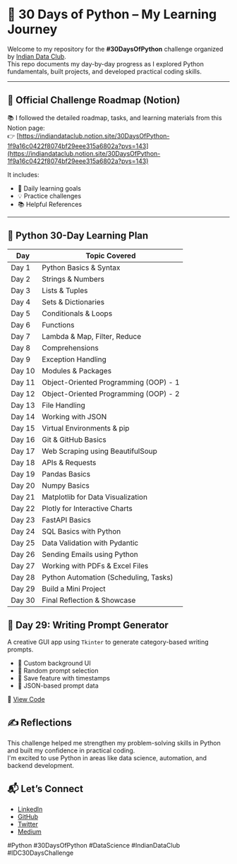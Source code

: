  # 🐍 30 Days of Python – My Learning Journey

Welcome to my repository for the **#30DaysOfPython** challenge organized by [Indian Data Club](https://twitter.com/indiandataclub).  
This repo documents my day-by-day progress as I explored Python fundamentals, built projects, and developed practical coding skills.

---

## 🔗 Official Challenge Roadmap (Notion)

📚 I followed the detailed roadmap, tasks, and learning materials from this Notion page:  
👉 [https://indiandataclub.notion.site/30DaysOfPython-1f9a16c0422f8074bf29eee315a6802a?pvs=143](https://indiandataclub.notion.site/30DaysOfPython-1f9a16c0422f8074bf29eee315a6802a?pvs=143)

It includes:
- 📌 Daily learning goals  
- 💡 Practice challenges  
- 📚 Helpful References

---

## 📅 Python 30-Day Learning Plan

| Day  | Topic Covered                            |
|------|-------------------------------------------|
| Day 1  | Python Basics & Syntax                   |
| Day 2  | Strings & Numbers                        |
| Day 3  | Lists & Tuples                           |
| Day 4  | Sets & Dictionaries                      |
| Day 5  | Conditionals & Loops                     |
| Day 6  | Functions                                |
| Day 7  | Lambda & Map, Filter, Reduce             |
| Day 8  | Comprehensions                           |
| Day 9  | Exception Handling                       |
| Day 10 | Modules & Packages                       |
| Day 11 | Object-Oriented Programming (OOP) - 1    |
| Day 12 | Object-Oriented Programming (OOP) - 2    |
| Day 13 | File Handling                            |
| Day 14 | Working with JSON                        |
| Day 15 | Virtual Environments & pip               |
| Day 16 | Git & GitHub Basics                      |
| Day 17 | Web Scraping using BeautifulSoup         |
| Day 18 | APIs & Requests                          |
| Day 19 | Pandas Basics                            |
| Day 20 | Numpy Basics                             |
| Day 21 | Matplotlib for Data Visualization        |
| Day 22 | Plotly for Interactive Charts            |
| Day 23 | FastAPI Basics                           |
| Day 24 | SQL Basics with Python                   |
| Day 25 | Data Validation with Pydantic            |
| Day 26 | Sending Emails using Python              |
| Day 27 | Working with PDFs & Excel Files          |
| Day 28 | Python Automation (Scheduling, Tasks)    |
| Day 29 | Build a Mini Project                     |
| Day 30 | Final Reflection & Showcase              |


## 📅 Day 29: Writing Prompt Generator

A creative GUI app using `Tkinter` to generate category-based writing prompts.

- 🌈 Custom background UI  
- 🎲 Random prompt selection  
- 💾 Save feature with timestamps  
- 📁 JSON-based prompt data

🔗 [View Code](./Day29/journea_prompt_gui.py)

## ✍️ Reflections

This challenge helped me strengthen my problem-solving skills in Python and built my confidence in practical coding.  
I'm excited to use Python in areas like data science, automation, and backend development.



## 📬 Let’s Connect

- [LinkedIn](https://www.linkedin.com/in/laxmi-prasanna-gandham-882b3b227/)
- [GitHub](https://github.com/laxmi19823)
- [Twitter](https://x.com/LaxmiPrasanna_9)
- [Medium](https://medium.com/@laxmiprasanna19)


#Python #30DaysOfPython #DataScience #IndianDataClub #IDC30DaysChallenge
